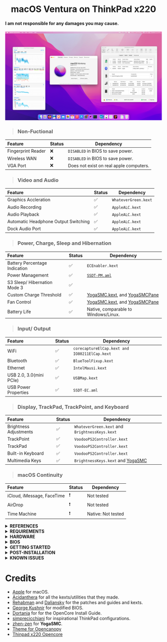 <h1 align="center">macOS Ventura on ThinkPad x220</h1>

#### I am not responsible for any damages you may cause.
![Screenshot from my X220 running Monterey!](x220monterey.png)


> ### Non-Fuctional

| Feature                              | Status | Dependency          |
| :----------------------------------- | ------ | ------------------- |
| Fingerprint Reader                   | ❌     | `DISABLED` in BIOS to save power. |
| Wireless WAN                         | ❌     | `DISABLED` in BIOS to save power. |
| VGA Port                             | ❌     | Does not exist on real apple computers. |

> ### Video and Audio

| Feature                              | Status | Dependency          |
| :----------------------------------- | ------ | ------------------- |
| Graphics Accleration                 | ✅     | `WhateverGreen.kext`|
| Audio Recording                      | ✅     | `AppleALC.kext`     |
| Audio Playback                       | ✅     | `AppleALC.kext`     |
| Automatic Headphone Output Switching | ✅     | `AppleALC.kext`     |
| Dock Audio Port                      | ✅     | `AppleALC.kext`     |

> ### Power, Charge, Sleep and Hibernation

| Feature                              | Status | Dependency          |
| :----------------------------------- | ------ | ------------------- |
| Battery Percentage Indication        | ✅   | `ECEnabler.kext`      | 
| Power Management                     | ✅   | [`SSDT-PM.aml`](https://github.com/Piker-Alpha/ssdtPRGen.sh) |
| S3 Sleep/ Hibernation Mode 3         | ✅   |   |   
| Custom Charge Threshold              | ✅   | [YogaSMC.kext](https://github.com/zhen-zen/YogaSMC), and [YogaSMCPane](https://github.com/zhen-zen/YogaSMC) |
| Fan Control                          | ✅   | [YogaSMC.kext](https://github.com/zhen-zen/YogaSMC), and [YogaSMCPane](https://github.com/zhen-zen/YogaSMC) |
| Battery Life                         | ✅   | Native, comparable to Windows/Linux. |

> ### Input/ Output

| Feature                              | Status | Dependency          |
| :----------------------------------- | ------ | ------------------- |
| WiFi                                 | ✅     | `corecaptureElCap.kext and IO80211ElCap.kext`  |
| Bluetooth                            | ✅     | `BlueToolFixup.kext`|
| Ethernet                             | ✅     | `IntelMausi.kext`   |
| USB 2.0, 3.0(mini PCIe)              | ✅     | `USBMap.kext`       |
| USB Power Properties                 | ✅     | `SSDT-EC.aml`       |

> ### Display, TrackPad, TrackPoint, and Keyboard

| Feature                              | Status | Dependency          |
| :----------------------------------- | ------ | ------------------- |
| Brightness Adjustments               | ✅     | `WhateverGreen.kext` and `BrightnessKeys.kext`|
| TrackPoint                           | ✅     | `VoodooPS2Controller.kext` |
| TrackPad                             | ✅     | `VoodooPS2Controller.kext` |
| Built-in Keyboard                    | ✅     | `VoodooPS2Controller.kext` |
| Multimedia Keys                      | ✅     | `BrightnessKeys.kext` and [YogaSMC](https://github.com/zhen-zen/YogaSMC) |

> ### macOS Continuity

| Feature                              | Status | Dependency          |
| :----------------------------------- | ------ | ------------------- |
| iCloud, iMessage, FaceTime           | ❗     | Not tested          |
| AirDrop                              | ❗     | Not tested          |
| Time Machine                         | ❗     | Native: Not tested  |

</details>

<details>
<summary><strong> REFERENCES </strong></summary>
<br>

Read these before you start:

- [dortania's Hackintosh guides](https://github.com/dortania).
- [dortania's OpenCore Install Guide](https://dortania.github.io/OpenCore-Install-Guide/).
- [dortania's OpenCore Post Install Guide](https://dortania.github.io/OpenCore-Post-Install/).
- [dortania/ Getting Started with ACPI](https://dortania.github.io/Getting-Started-With-ACPI/).
- [dortania/ opencore `multiboot`](https://github.com/dortania/OpenCore-Multiboot).
- [dortania/ `USB map` guide](https://dortania.github.io/OpenCore-Post-Install/usb/).
- [WhateverGreen Intel HD Manual](https://github.com/acidanthera/WhateverGreen/blob/master/Manual/FAQ.IntelHD.en.md).
- [Installing macOS Ventura or newer on Sandy Bridge systems](https://github.com/5T33Z0/OC-Little-Translated/blob/main/14_OCLP_Wintel/Guides/Sandy_Bridge.md)
- [Sandy and Ivy Bridge Power Management](https://dortania.github.io/OpenCore-Post-Install/universal/pm.html#sandy-and-ivy-bridge-power-management)
- [THINKPAD X220 MACOS HIGH SIERRA 10.13 INSTALLATION GUIDE](https://x220.mcdonnelltech.com/)
- [How to Enable CPU Power Management on macOS](https://elitemacx86.com/threads/how-to-enable-cpu-power-management-on-macos-intel-amd.93/)
- `Configuration.pdf` and `Differences.pdf` in each `OpenCore` releases.

</details>

<details>
<summary><strong> REQUIREMENTS </strong></summary>
<br>

- A macOS machine(optional): to create the macOS installer.
- Flash drive, 12GB or more, for the above purpose.  
- Xcode works fine for editing plist files on macOS, but I prefer [PlistEdit Pro](https://www.fatcatsoftware.com/plisteditpro/).  
- [ProperTree](https://github.com/corpnewt/ProperTree) if you need to edit plist files on Windows.  
- [MaciASL](https://github.com/acidanthera/MaciASL), for patching ACPI tables and editing ACPI patches.
- [MountEFI](https://github.com/corpnewt/MountEFI) to quickly mount EFI partitions.  
- [IORegistryExplorer](https://developer.apple.com/downloads), for diagnosis.  
- [Hackintool](https://www.insanelymac.com/forum/topic/335018-hackintool-v286/), for diagnostic ONLY, Hackintool should not be used for patching, it is outdated.
- Patience and time, especially if this is your first time Hackintosh-ing.
- To use mod bios, download from [modified BIOS version 1.46
](https://www.mediafire.com/file/egzdbbm54a5jkqf/X220_v1.46_Modified_BIOS.zip/file).
</details>

<details>
<summary><strong> HARDWARE </strong></summary>
<br>

| Category    | THINKPAD X220            |
| ----------- | ------------------------ |
| CPU         | Intel Core i5-2520M      |
| RAM         | 8 GB DDR3                |
| HDD         | 500GB                    |
| Display     | 12.5' HD (1366x768)      |
| WiFi & BT   | BCM94322HM8L/BT Dongle   |


- Refer to [X220-Platform_Specifications](https://www.imaginesystems.net/images/datasheets/x220.pdf) for possible stock ThinkPad X220 configurations.

</details>

<details>
<summary><strong> BIOS </strong></summary>
<br>  
  
| Category       |                                     |
| -------------- | ----------------------------------- |
| Version        | Modified BIOS version 1.46          |
| Serial ATA     | AHCI                                |
| VRam           | 512MB(MAX), PreDMVT=128MB(Advanced menu) |
| IO Port Access | Disabled: WiMAX, Fingerprint reader |
| Secure Boot    | Disabled                            |
| Fingerprint    | Predesktop Authentication: Disabled |
| Boot           | UEFI Only                           |
| Bootloader     | OpenCore v0.9.9                     |

</details>

<details>
<summary><strong> GETTING STARTED </strong></summary>
<br>

Before you do anything, please familiarize yourself with basic Hackintosh terminologies and the basic Hackintosh process by throughly reading Dortania guides as linked in `REFERENCES`

- Creating a macOS installer: refer to [Dortania's OpenCore Install Guide](https://dortania.github.io/OpenCore-Install-Guide/installer-guide/)
- [**README-HARDWARE**](/Other/README_HARDWARE.md): Requirements before installing.
- [**README-OTHERS**](/Other/README_OTHERS.md): for post installation settings and other remarks.


</details>

<details>
<summary><strong> POST-INSTALLATION </strong></summary>
<br>

- Turn off touchpad in Bios.
- If using mod bios, disable the AppleCpuPmCfgLock Quirk.
- Change color profile to 'Display P3'

</details>


<details>
<summary><strong> KNOWN ISSUES </strong></summary>
<br>

- Glitches on HD-3000 graphics: Use clamshell mode (single display mode)
- When OS hangs where the cursor is still moving: 'System Preferences' -> 'Desktop & Docks' -> 'Hot Corners' and enable a hot corner for display sleep.
![System Preferences!](SystemPref.png)
</details>

# Credits

- [Apple](https://www.apple.com) for macOS.
- [Acidanthera](https://github.com/acidanthera) for all the kexts/utilities that they made.
- [Rehabman](https://github.com/RehabMan) and [Daliansky](https://github.com/daliansky) for the patches and guides and kexts.
- [George Kushnir](https://github.com/n4ru) for modified BIOS.
- [Dortania](https://github.com/dortania) for for the OpenCore Install Guide.
- [simprecicchiani](https://github.com/simprecicchiani) for inspirational ThinkPad configurations.
- [zhen-zen](https://github.com/zhen-zen) for **YogaSMC**.
- [Theme for Opencanopy](https://github.com/82ghost82/BigSurFlat)
- [Thinpad x220 Opencore](https://github.com/faithvoid/X220-Catalina)
